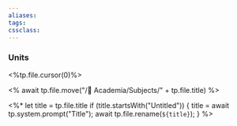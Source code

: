```yaml
---
aliases:
tags:
cssclass:
---
```


### Units
<%tp.file.cursor(0)%>

<% await tp.file.move("/🌴 Academia/Subjects/" + tp.file.title) %>

<%*
  let title = tp.file.title
  if (title.startsWith("Untitled")) {
    title = await tp.system.prompt("Title");
    await tp.file.rename(`${title}`);
  } 
%>